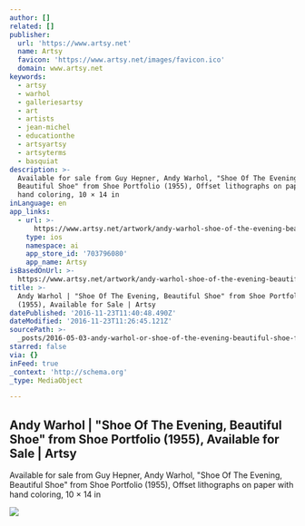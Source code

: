 ```yaml
---
author: []
related: []
publisher:
  url: 'https://www.artsy.net'
  name: Artsy
  favicon: 'https://www.artsy.net/images/favicon.ico'
  domain: www.artsy.net
keywords:
  - artsy
  - warhol
  - galleriesartsy
  - art
  - artists
  - jean-michel
  - educationthe
  - artsyartsy
  - artsyterms
  - basquiat
description: >-
  Available for sale from Guy Hepner, Andy Warhol, "Shoe Of The Evening,
  Beautiful Shoe" from Shoe Portfolio (1955), Offset lithographs on paper with
  hand coloring, 10 × 14 in
inLanguage: en
app_links:
  - url: >-
      https://www.artsy.net/artwork/andy-warhol-shoe-of-the-evening-beautiful-shoe-from-shoe-portfolio
    type: ios
    namespace: ai
    app_store_id: '703796080'
    app_name: Artsy
isBasedOnUrl: >-
  https://www.artsy.net/artwork/andy-warhol-shoe-of-the-evening-beautiful-shoe-from-shoe-portfolio
title: >-
  Andy Warhol | "Shoe Of The Evening, Beautiful Shoe" from Shoe Portfolio
  (1955), Available for Sale | Artsy
datePublished: '2016-11-23T11:40:48.490Z'
dateModified: '2016-11-23T11:26:45.121Z'
sourcePath: >-
  _posts/2016-05-03-andy-warhol-or-shoe-of-the-evening-beautiful-shoe-from-sho.md
starred: false
via: {}
inFeed: true
_context: 'http://schema.org'
_type: MediaObject

---
```

<article style=""><h1>Andy Warhol | "Shoe Of The Evening, Beautiful Shoe" from Shoe Portfolio (1955), Available for Sale | Artsy</h1><p>Available for sale from Guy Hepner, Andy Warhol, "Shoe Of The Evening, Beautiful Shoe" from Shoe Portfolio (1955), Offset lithographs on paper with hand coloring, 10 × 14 in</p><img src="https://d32dm0rphc51dk.cloudfront.net/0gFCvilOjOYgReqbN22pEw/large.jpg" /></article>